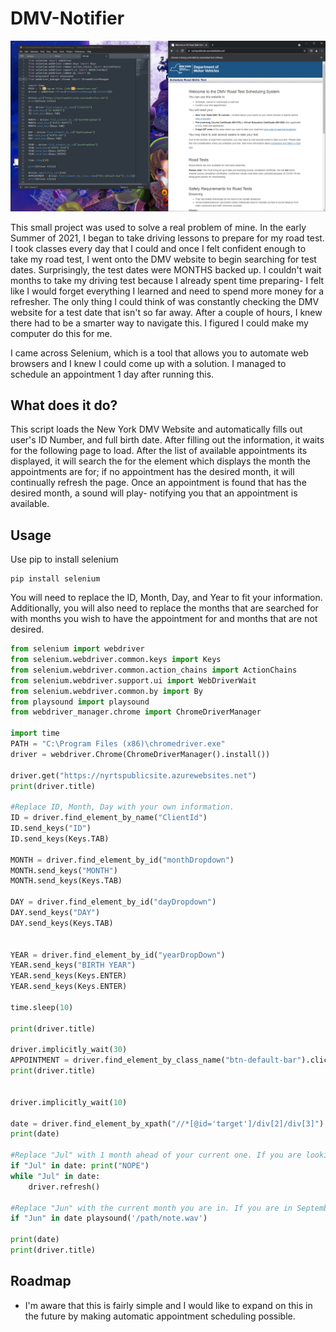 # DMV-Notifier

![alt text](https://github.com/francosae/DMV-Checker/blob/main/webpage.PNG)

This small project was used to solve a real problem of mine. In the early Summer of 2021, I began to take driving lessons to prepare for my road test. I took classes every day that I could and once I felt confident enough to take my road test, I went onto the DMV website to begin searching for test dates. Surprisingly, the test dates were MONTHS backed up. I couldn't wait months to take my driving test because I already spent time preparing- I felt like I would forget everything I learned and need to spend more money for a refresher. The only thing I could think of was constantly checking the DMV website for a test date that isn't so far away. After a couple of hours, I knew there had to be a smarter way to navigate this. I figured I could make my computer do this for me.

I came across Selenium, which is a tool that allows you to automate web browsers and I knew I could come up with a solution. I managed to schedule an appointment 1 day after running this.

## What does it do?

This script loads the New York DMV Website and automatically fills out user's ID Number, and full birth date. After filling out the information, it waits for the following page to load. After the list of available appointments its displayed, it will search the for the element which displays the month the appointments are for; if no appointment has the desired month, it will continually refresh the page. Once an appointment is found that has the desired month, a sound will play- notifying you that an appointment is available. 


## Usage
Use pip to install selenium
```
pip install selenium
```

You will need to replace the ID, Month, Day, and Year to fit your information. Additionally, you will also need to replace the months that are searched for with months you wish to have the appointment for and months that are not desired.
```python
from selenium import webdriver
from selenium.webdriver.common.keys import Keys
from selenium.webdriver.common.action_chains import ActionChains
from selenium.webdriver.support.ui import WebDriverWait
from selenium.webdriver.common.by import By
from playsound import playsound
from webdriver_manager.chrome import ChromeDriverManager

import time
PATH = "C:\Program Files (x86)\chromedriver.exe"
driver = webdriver.Chrome(ChromeDriverManager().install())

driver.get("https://nyrtspublicsite.azurewebsites.net")
print(driver.title)

#Replace ID, Month, Day with your own information.
ID = driver.find_element_by_name("ClientId")
ID.send_keys("ID")
ID.send_keys(Keys.TAB)

MONTH = driver.find_element_by_id("monthDropdown")
MONTH.send_keys("MONTH")
MONTH.send_keys(Keys.TAB)

DAY = driver.find_element_by_id("dayDropdown")
DAY.send_keys("DAY")
DAY.send_keys(Keys.TAB)


YEAR = driver.find_element_by_id("yearDropDown")
YEAR.send_keys("BIRTH YEAR")
YEAR.send_keys(Keys.ENTER)
YEAR.send_keys(Keys.ENTER)

time.sleep(10)

print(driver.title)

driver.implicitly_wait(30)
APPOINTMENT = driver.find_element_by_class_name("btn-default-bar").click()
print(driver.title)


driver.implicitly_wait(10)

date = driver.find_element_by_xpath("//*[@id='target']/div[2]/div[3]").text
print(date)

#Replace "Jul" with 1 month ahead of your current one. If you are looking for appointments in September put "Oct" for October.
if "Jul" in date: print("NOPE")
while "Jul" in date:
    driver.refresh()

#Replace "Jun" with the current month you are in. If you are in September, put "Sep"
if "Jun" in date playsound('/path/note.wav')
    
print(date)
print(driver.title)
```

## Roadmap

- I'm aware that this is fairly simple and I would like to expand on this in the future by making automatic appointment scheduling possible.
